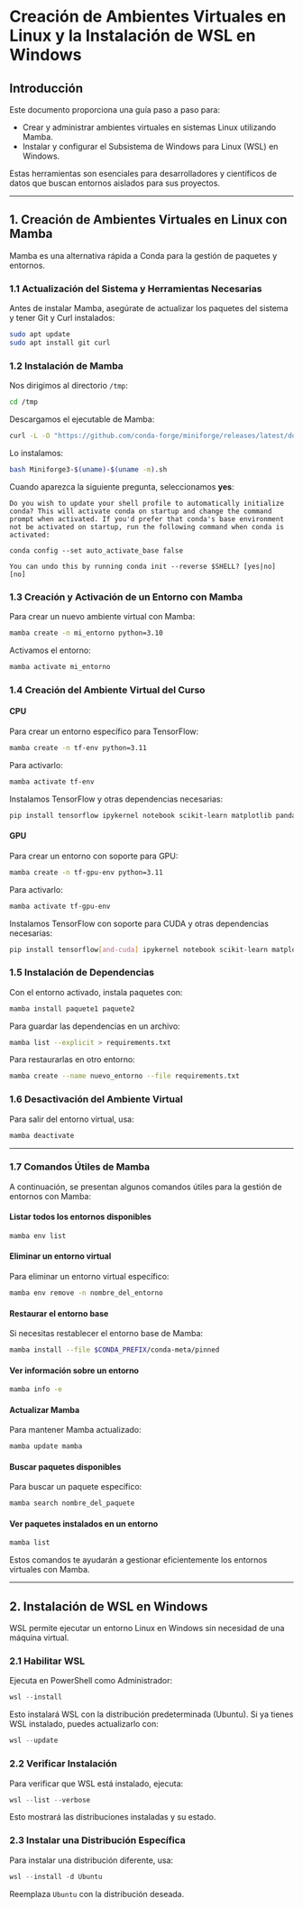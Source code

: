 # Creación de Ambientes Virtuales en Linux y la Instalación de WSL en Windows

## Introducción

Este documento proporciona una guía paso a paso para:

- Crear y administrar ambientes virtuales en sistemas Linux utilizando Mamba.
- Instalar y configurar el Subsistema de Windows para Linux (WSL) en Windows.

Estas herramientas son esenciales para desarrolladores y científicos de datos que buscan entornos aislados para sus proyectos.

---

## 1. Creación de Ambientes Virtuales en Linux con Mamba

Mamba es una alternativa rápida a Conda para la gestión de paquetes y entornos.

### 1.1 Actualización del Sistema y Herramientas Necesarias

Antes de instalar Mamba, asegúrate de actualizar los paquetes del sistema y tener Git y Curl instalados:

```sh
sudo apt update
sudo apt install git curl
```

### 1.2 Instalación de Mamba

Nos dirigimos al directorio `/tmp`:

```sh
cd /tmp
```

Descargamos el ejecutable de Mamba:

```sh
curl -L -O "https://github.com/conda-forge/miniforge/releases/latest/download/Miniforge3-$(uname)-$(uname -m).sh"
```

Lo instalamos:

```sh
bash Miniforge3-$(uname)-$(uname -m).sh
```

Cuando aparezca la siguiente pregunta, seleccionamos **yes**:

```
Do you wish to update your shell profile to automatically initialize conda? This will activate conda on startup and change the command prompt when activated. If you'd prefer that conda's base environment not be activated on startup, run the following command when conda is activated:

conda config --set auto_activate_base false

You can undo this by running conda init --reverse $SHELL? [yes|no] [no]
```

### 1.3 Creación y Activación de un Entorno con Mamba

Para crear un nuevo ambiente virtual con Mamba:

```sh
mamba create -n mi_entorno python=3.10
```

Activamos el entorno:

```sh
mamba activate mi_entorno
```

### 1.4 Creación del Ambiente Virtual del Curso

#### CPU

Para crear un entorno específico para TensorFlow:

```sh
mamba create -n tf-env python=3.11
```

Para activarlo:

```sh
mamba activate tf-env
```

Instalamos TensorFlow y otras dependencias necesarias:

```sh
pip install tensorflow ipykernel notebook scikit-learn matplotlib pandas numpy
```

#### GPU

Para crear un entorno con soporte para GPU:

```sh
mamba create -n tf-gpu-env python=3.11
```

Para activarlo:

```sh
mamba activate tf-gpu-env
```

Instalamos TensorFlow con soporte para CUDA y otras dependencias necesarias:

```sh
pip install tensorflow[and-cuda] ipykernel notebook scikit-learn matplotlib pandas numpy
```

### 1.5 Instalación de Dependencias

Con el entorno activado, instala paquetes con:

```sh
mamba install paquete1 paquete2
```

Para guardar las dependencias en un archivo:

```sh
mamba list --explicit > requirements.txt
```

Para restaurarlas en otro entorno:

```sh
mamba create --name nuevo_entorno --file requirements.txt
```

### 1.6 Desactivación del Ambiente Virtual

Para salir del entorno virtual, usa:

```sh
mamba deactivate
```

---

### 1.7 Comandos Útiles de Mamba

A continuación, se presentan algunos comandos útiles para la gestión de entornos con Mamba:

#### Listar todos los entornos disponibles

```sh
mamba env list
```

#### Eliminar un entorno virtual

Para eliminar un entorno virtual específico:

```sh
mamba env remove -n nombre_del_entorno
```

#### Restaurar el entorno base

Si necesitas restablecer el entorno base de Mamba:

```sh
mamba install --file $CONDA_PREFIX/conda-meta/pinned
```

#### Ver información sobre un entorno

```sh
mamba info -e
```

#### Actualizar Mamba

Para mantener Mamba actualizado:

```sh
mamba update mamba
```

#### Buscar paquetes disponibles

Para buscar un paquete específico:

```sh
mamba search nombre_del_paquete
```

#### Ver paquetes instalados en un entorno

```sh
mamba list
```

Estos comandos te ayudarán a gestionar eficientemente los entornos virtuales con Mamba.

---

## 2. Instalación de WSL en Windows

WSL permite ejecutar un entorno Linux en Windows sin necesidad de una máquina virtual.

### 2.1 Habilitar WSL

Ejecuta en PowerShell como Administrador:

```powershell
wsl --install
```

Esto instalará WSL con la distribución predeterminada (Ubuntu). Si ya tienes WSL instalado, puedes actualizarlo con:

```powershell
wsl --update
```

### 2.2 Verificar Instalación

Para verificar que WSL está instalado, ejecuta:

```powershell
wsl --list --verbose
```

Esto mostrará las distribuciones instaladas y su estado.

### 2.3 Instalar una Distribución Específica

Para instalar una distribución diferente, usa:

```powershell
wsl --install -d Ubuntu
```

Reemplaza `Ubuntu` con la distribución deseada.

